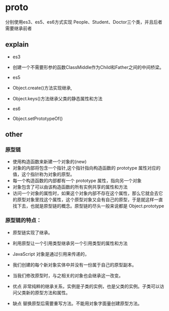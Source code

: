 # __proto__
分别使用es3、es5、es6方式实现 People、Student、Doctor三个类，并且后者需要继承前者
## explain

* es3  
* 创建一个不需要形参的函数ClassMiddle作为Child和Father之间的中间桥梁。

* es5  
* Object.create()方法实现继承,
* Object.keys()方法继承父类的静态属性和方法

* es6  
* Object.setPrototypeOf()


## other
### 原型链
* 使用构造函数来新建一个对象的(new)
* 对象的内部将包含一个指针,这个指针指向构造函数的 prototype 属性对应的值，这个指针称为对象的原型。
* 每一个构造函数的内部都有一个 prototype 属性，指向另一个对象
* 对象包含了可以由该构造函数的所有实例共享的属性和方法
* 访问一个对象的属性时，如果这个对象内部不存在这个属性，那么它就会去它的原型对象里找这个属性，这个原型对象又会有自己的原型，于是就这样一直找下去，也就是原型链的概念。原型链的尽头一般来说都是 Object.prototype


### 原型链的特点：
* 原型链实现了继承。
* 利用原型让一个引用类型继承另一个引用类型的属性和方法
* JavaScript 对象是通过引用来传递的，
* 我们创建的每个新对象实体中并没有一份属于自己的原型副本。
* 当我们修改原型时，与之相关的对象也会继承这一改变。

* 优点
  非常纯粹的继承关系，实例是子类的实例，也是父类的实例。子类可以访问父类新的原型方法和属性。

* 缺点
  替换原型后需要重写方法。不能用对象字面量创建原型方法。
 


